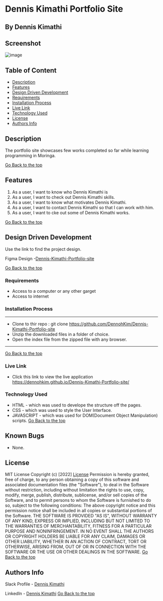 # Dennis Kimathi Portfolio Site
## By Dennis Kimathi

## Screenshot
 ![image]()

 ## Table of Content
 - [Description](#description)
 - [Features](#features)
 - [Design Driven Development](#Design-Driven-Development)
 - [Requirements](#requirements)
 - [Installation Process](#installation-Process)
 - [Live Link](#Live-Link)
 - [Technology  Used](#technology-Used)
 - [License](#license)
 - [Authors Info](#Authors-Info)


## Description
<p>The portfolio site showcases few works completed so far while learning programming in Moringa.</p>

[Go Back to the top](#Dennis-Kimathi-Portfolio-Site)
## Features
1. As a user, I want to know who Dennis Kimathi is
2. As a user, I want to check out Dennis Kimathi skills.
3. As a user, I want to know what motivates Dennis Kimathi.
4. As a user, I want to contact Dennis Kimathi so that I can work with him. 
5. As a user, I want to cke out some of Dennis Kimathi works.

[Go Back to the top](#Dennis-Kimathi-Portfolio-Site)

## Design Driven Development

Use the link to find the project design.

Figma Design -[Dennis-Kimathi-Portfolio-site](https://www.figma.com/file/0pUCFpqgro21QaSP2ENULx/Dennis-Kimathi-Portfolio-Site?node-id=0%3A1)

[Go Back to the top](#Dennis-Kimathi-Portfolio-Site)

 ###  Requirements
 * Access to  a computer or any other garget
 * Access to internet

 ### Installation Process
 ****
* Clone to thir repo : git clone https://github.com/DennohKim/Dennis-Kimathi-Portfolio-site
* Unzip the downloaded files in a folder of choice.
* Open the index file from the zipped file with any browser.
 ****
 [Go Back to the top](#Dennis-Kimathi-Portfolio-Site)

### Live Link
- Click this link to view the live application https://dennohkim.github.io/Dennis-Kimathi-Portfolio-site/

### Technology  Used
* HTML - which was used to develope the structure off the pages.
* CSS - which was used to style the User Interface.
* JAVASCRIPT - which was used for DOM(Document Object Manipulation) scripts.
[Go Back to the top](#Dennis-Kimathi-Portfolio-Site)

## Known Bugs
* None.

## License
MIT License
Copyright (c) [2022] [License](LICENSE.txt)
Permission is hereby granted, free of charge, to any person obtaining a copy
of this software and associated documentation files (the "Software"), to deal
in the Software without restriction, including without limitation the rights
to use, copy, modify, merge, publish, distribute, sublicense, and/or sell
copies of the Software, and to permit persons to whom the Software is
furnished to do so, subject to the following conditions:
The above copyright notice and this permission notice shall be included in all
copies or substantial portions of the Software.
THE SOFTWARE IS PROVIDED "AS IS", WITHOUT WARRANTY OF ANY KIND, EXPRESS OR
IMPLIED, INCLUDING BUT NOT LIMITED TO THE WARRANTIES OF MERCHANTABILITY,
FITNESS FOR A PARTICULAR PURPOSE AND NONINFRINGEMENT. IN NO EVENT SHALL THE
AUTHORS OR COPYRIGHT HOLDERS BE LIABLE FOR ANY CLAIM, DAMAGES OR OTHER
LIABILITY, WHETHER IN AN ACTION OF CONTRACT, TORT OR OTHERWISE, ARISING FROM,
OUT OF OR IN CONNECTION WITH THE SOFTWARE OR THE USE OR OTHER DEALINGS IN THE
SOFTWARE.
[Go Back to the top](#Dennis-Kimathi-Portfolio-Site)

## Authors Info
Slack Profile - [Dennis Kimathi](https://app.slack.com/client/T0101L740P4/C010E0J8BRA/user_profile/U03CYMSV3DZ)

LinkedIn - [Dennis Kimathi](https://www.linkedin.com/in/dennis-kimathi-46326711b/)
[Go Back to the top](#Dennis-Kimathi-Portfolio-Site)